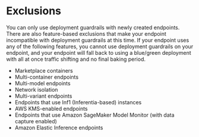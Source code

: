 # Exclusions<a name="deployment-guardrails-exclusions"></a>

You can only use deployment guardrails with newly created endpoints\. There are also feature\-based exclusions that make your endpoint incompatible with deployment guardrails at this time\. If your endpoint uses any of the following features, you cannot use deployment guardrails on your endpoint, and your endpoint will fall back to using a blue/green deployment with all at once traffic shifting and no final baking period\.
+ Marketplace containers
+ Multi\-container endpoints
+ Multi\-model endpoints
+ Network isolation
+ Multi\-variant endpoints
+ Endpoints that use Inf1 \(Inferentia\-based\) instances
+ AWS KMS\-enabled endpoints
+ Endpoints that use Amazon SageMaker Model Monitor \(with data capture enabled\)
+ Amazon Elastic Inference endpoints